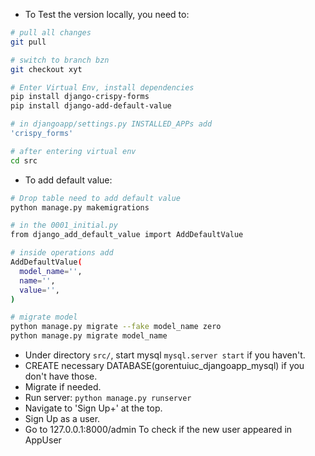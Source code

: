 - To Test the version locally, you need to:
```bash
# pull all changes
git pull

# switch to branch bzn
git checkout xyt

# Enter Virtual Env, install dependencies
pip install django-crispy-forms
pip install django-add-default-value

# in djangoapp/settings.py INSTALLED_APPs add
'crispy_forms'

# after entering virtual env
cd src
```
- To add default value:
```bash
# Drop table need to add default value
python manage.py makemigrations

# in the 0001_initial.py
from django_add_default_value import AddDefaultValue

# inside operations add
AddDefaultValue(
  model_name='',
  name='',
  value='',
)

# migrate model
python manage.py migrate --fake model_name zero
python manage.py migrate model_name
```

- Under directory `src/`, start mysql `mysql.server start` if you haven't.
- CREATE necessary DATABASE(gorentuiuc_djangoapp_mysql) if you don't have those.
- Migrate if needed.
- Run server: `python manage.py runserver`
- Navigate to 'Sign Up+' at the top.
- Sign Up as a user.
- Go to 127.0.0.1:8000/admin To check if the new user appeared in AppUser
